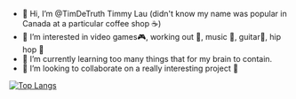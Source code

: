 - 👋 Hi, I’m @TimDeTruth Timmy Lau (didn't know my name was popular in Canada at a particular coffee shop ☕)
- 👀 I’m interested in video games🎮, working out 💪, music 🎵, guitar🎸, hip hop 🕺
- 🌱 I’m currently learning too many things that for my brain to contain.
- 💞️ I’m looking to collaborate on a really interesting project 🧠
<!-- - 📫 How to reach me ... -->

<!---
TimDeTruth/TimDeTruth is a ✨ special ✨ repository because its `README.md` (this file) appears on your GitHub profile.
You can click the Preview link to take a look at your changes.
--->

[![Top Langs](https://github-readme-stats.vercel.app/api/top-langs/?username=TimDeTruth)](https://github.com/anuraghazra/github-readme-stats)
